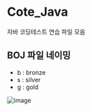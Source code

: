 # Cote_Java
자바 코딩테스트 연습 파일 모음

## BOJ 파일 네이밍
- b : bronze
- s : silver
- g : gold

![image](https://github.com/hyerimmy/Cote_Java/assets/70644449/d08227b2-a130-4eb1-8e3f-43f28433689a)
